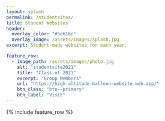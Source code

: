 ```yaml
---
layout: splash
permalink: /studentsites/
title: Student Websites
header:
  overlay_color: "#5e616c"
  overlay_image: /assets/images/splash.jpg
excerpt: Student-made websites for each year.

feature_row:
  - image_path: /assets/images/photo.jpg
    alt: "studentsite2021"
    title: "Class of 2021"
    excerpt: "Group Members"
    url: "https://high-altitude-balloon-website.web.app/"
    btn_class: "btn--primary"
    btn_label: "Visit"  
---
```


{% include feature_row %}
